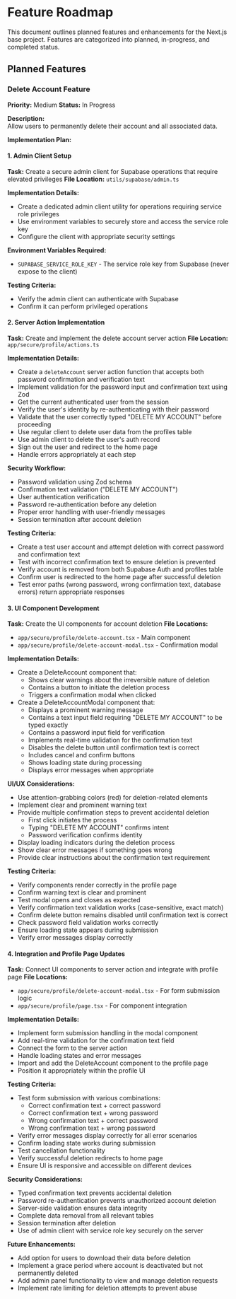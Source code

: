 # Feature Roadmap

This document outlines planned features and enhancements for the Next.js base project. Features are categorized into planned, in-progress, and completed status.

## Planned Features

### Delete Account Feature
**Priority:** Medium
**Status:** In Progress

**Description:**  
Allow users to permanently delete their account and all associated data.

**Implementation Plan:**

#### 1. Admin Client Setup
**Task:** Create a secure admin client for Supabase operations that require elevated privileges
**File Location:** `utils/supabase/admin.ts`

**Implementation Details:**
- Create a dedicated admin client utility for operations requiring service role privileges
- Use environment variables to securely store and access the service role key
- Configure the client with appropriate security settings

**Environment Variables Required:**
- `SUPABASE_SERVICE_ROLE_KEY` - The service role key from Supabase (never expose to the client)

**Testing Criteria:**
- Verify the admin client can authenticate with Supabase
- Confirm it can perform privileged operations

#### 2. Server Action Implementation
**Task:** Create and implement the delete account server action
**File Location:** `app/secure/profile/actions.ts`

**Implementation Details:**
- Create a `deleteAccount` server action function that accepts both password confirmation and verification text
- Implement validation for the password input and confirmation text using Zod
- Get the current authenticated user from the session
- Verify the user's identity by re-authenticating with their password
- Validate that the user correctly typed "DELETE MY ACCOUNT" before proceeding
- Use regular client to delete user data from the profiles table
- Use admin client to delete the user's auth record
- Sign out the user and redirect to the home page
- Handle errors appropriately at each step

**Security Workflow:**
- Password validation using Zod schema
- Confirmation text validation ("DELETE MY ACCOUNT")
- User authentication verification
- Password re-authentication before any deletion
- Proper error handling with user-friendly messages
- Session termination after account deletion

**Testing Criteria:**
- Create a test user account and attempt deletion with correct password and confirmation text
- Test with incorrect confirmation text to ensure deletion is prevented
- Verify account is removed from both Supabase Auth and profiles table
- Confirm user is redirected to the home page after successful deletion
- Test error paths (wrong password, wrong confirmation text, database errors) return appropriate responses

#### 3. UI Component Development
**Task:** Create the UI components for account deletion
**File Locations:** 
- `app/secure/profile/delete-account.tsx` - Main component
- `app/secure/profile/delete-account-modal.tsx` - Confirmation modal

**Implementation Details:**
- Create a DeleteAccount component that:
  - Shows clear warnings about the irreversible nature of deletion
  - Contains a button to initiate the deletion process
  - Triggers a confirmation modal when clicked
- Create a DeleteAccountModal component that:
  - Displays a prominent warning message
  - Contains a text input field requiring "DELETE MY ACCOUNT" to be typed exactly
  - Contains a password input field for verification
  - Implements real-time validation for the confirmation text
  - Disables the delete button until confirmation text is correct
  - Includes cancel and confirm buttons
  - Shows loading state during processing
  - Displays error messages when appropriate

**UI/UX Considerations:**
- Use attention-grabbing colors (red) for deletion-related elements
- Implement clear and prominent warning text
- Provide multiple confirmation steps to prevent accidental deletion
  - First click initiates the process
  - Typing "DELETE MY ACCOUNT" confirms intent
  - Password verification confirms identity
- Display loading indicators during the deletion process
- Show clear error messages if something goes wrong
- Provide clear instructions about the confirmation text requirement

**Testing Criteria:**
- Verify components render correctly in the profile page
- Confirm warning text is clear and prominent
- Test modal opens and closes as expected
- Verify confirmation text validation works (case-sensitive, exact match)
- Confirm delete button remains disabled until confirmation text is correct
- Check password field validation works correctly
- Ensure loading state appears during submission
- Verify error messages display correctly

#### 4. Integration and Profile Page Updates
**Task:** Connect UI components to server action and integrate with profile page
**File Locations:**
- `app/secure/profile/delete-account-modal.tsx` - For form submission logic
- `app/secure/profile/page.tsx` - For component integration

**Implementation Details:**
- Implement form submission handling in the modal component
- Add real-time validation for the confirmation text field
- Connect the form to the server action
- Handle loading states and error messages
- Import and add the DeleteAccount component to the profile page
- Position it appropriately within the profile UI

**Testing Criteria:**
- Test form submission with various combinations:
  - Correct confirmation text + correct password
  - Correct confirmation text + wrong password
  - Wrong confirmation text + correct password
  - Wrong confirmation text + wrong password
- Verify error messages display correctly for all error scenarios
- Confirm loading state works during submission
- Test cancellation functionality
- Verify successful deletion redirects to home page
- Ensure UI is responsive and accessible on different devices

**Security Considerations:**
- Typed confirmation text prevents accidental deletion
- Password re-authentication prevents unauthorized account deletion
- Server-side validation ensures data integrity
- Complete data removal from all relevant tables
- Session termination after deletion
- Use of admin client with service role key securely on the server

**Future Enhancements:**
- Add option for users to download their data before deletion
- Implement a grace period where account is deactivated but not permanently deleted
- Add admin panel functionality to view and manage deletion requests
- Implement rate limiting for deletion attempts to prevent abuse
